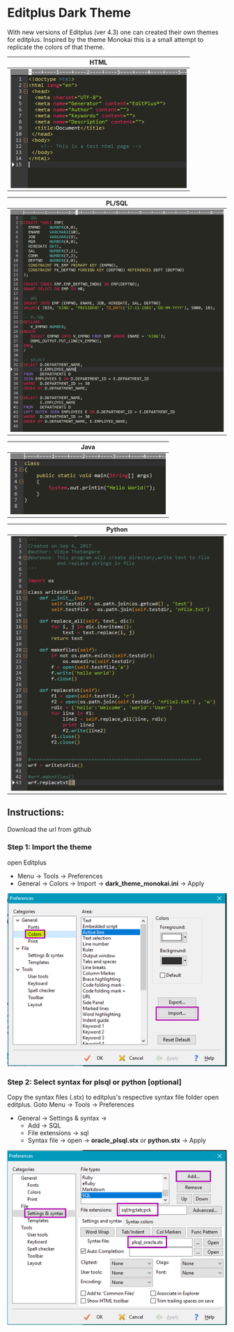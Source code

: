 # Editplus Dark Theme
With new versions of Editplus (ver 4.3) one can created their own themes for editplus. Inspired by the theme Monokai this is a small attempt to replicate the colors of that theme.

| **HTML**                                                    | 
|-------------------------------------------------------------|
| ![html](/Documentation/html.png?raw=true "Screenshot HTML") |


| **PL/SQL**                                                      | 
|-----------------------------------------------------------------|
| ![plsql](/Documentation/plsql.png?raw=true "Screenshot PL/SQL") |


| **Java**                                                    | 
|-------------------------------------------------------------|
| ![java](/Documentation/java.png?raw=true "Screenshot JAVA") |


| **Python**                                                      | 
|-----------------------------------------------------------------|
| ![java](/Documentation/python.png?raw=true "Screenshot Python") |



## Instructions:

Download the url from github

### Step 1: Import the theme
open Editplus 
-	Menu -> Tools -> Preferences
-	General -> Colors -> Import -> **dark_theme_monokai.ini** -> Apply

![colors](/Documentation/colors.png?raw=true)



### Step 2: Select syntax for plsql or python [optional]
Copy the syntax files (.stx) to editplus's respective syntax file folder
open editplus. Goto Menu -> Tools -> Preferences
-	General -> Settings & syntax -> 
	-	Add -> SQL
	-	File extensions -> sql
	-	Syntax file -> open -> **oracle_plsql.stx** or **python.stx** -> Apply

![syntax](/Documentation/syntax.png?raw=true)		